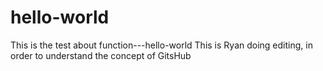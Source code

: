 hello-world
===========

This is the test about function---hello-world
This is Ryan doing editing, in order to understand the concept of GitsHub
